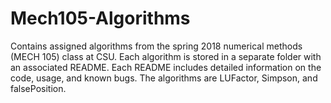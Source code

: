 # Mech105-Algorithms
Contains assigned algorithms from the spring 2018 numerical methods (MECH 105) class at CSU. Each algorithm is stored in a separate folder with an associated README. Each README includes detailed information on the code, usage, and known bugs. The algorithms are LUFactor, Simpson, and falsePosition. 
